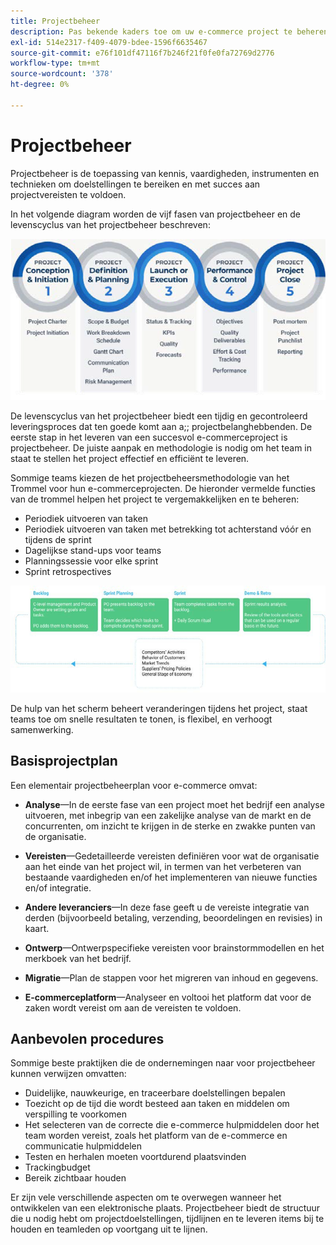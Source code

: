 ```yaml
---
title: Projectbeheer
description: Pas bekende kaders toe om uw e-commerce project te beheren.
exl-id: 514e2317-f409-4079-bdee-1596f6635467
source-git-commit: e76f101df47116f7b246f21f0fe0fa72769d2776
workflow-type: tm+mt
source-wordcount: '378'
ht-degree: 0%

---
```


# Projectbeheer

Projectbeheer is de toepassing van kennis, vaardigheden, instrumenten en technieken om doelstellingen te bereiken en met succes aan projectvereisten te voldoen.

In het volgende diagram worden de vijf fasen van projectbeheer en de levenscyclus van het projectbeheer beschreven:

![Levenscyclusdiagram voor projectbeheer](../../assets/playbooks/project-management-lifecycle.png)

De levenscyclus van het projectbeheer biedt een tijdig en gecontroleerd leveringsproces dat ten goede komt aan a;; projectbelanghebbenden. De eerste stap in het leveren van een succesvol e-commerceproject is projectbeheer. De juiste aanpak en methodologie is nodig om het team in staat te stellen het project effectief en efficiënt te leveren.


Sommige teams kiezen de het projectbeheersmethodologie van het Trommel voor hun e-commerceprojecten. De hieronder vermelde functies van de trommel helpen het project te vergemakkelijken en te beheren:

- Periodiek uitvoeren van taken
- Periodiek uitvoeren van taken met betrekking tot achterstand vóór en tijdens de sprint
- Dagelijkse stand-ups voor teams
- Planningssessie voor elke sprint
- Sprint retrospectives

![Scrum Agile-levenscyclusdiagram](../../assets/playbooks/scrum-lifecycle.png)

De hulp van het scherm beheert veranderingen tijdens het project, staat teams toe om snelle resultaten te tonen, is flexibel, en verhoogt samenwerking.

## Basisprojectplan

Een elementair projectbeheerplan voor e-commerce omvat:

- **Analyse**—In de eerste fase van een project moet het bedrijf een analyse uitvoeren, met inbegrip van een zakelijke analyse van de markt en de concurrenten, om inzicht te krijgen in de sterke en zwakke punten van de organisatie.

- **Vereisten**—Gedetailleerde vereisten definiëren voor wat de organisatie aan het einde van het project wil, in termen van het verbeteren van bestaande vaardigheden en/of het implementeren van nieuwe functies en/of integratie.

- **Andere leveranciers**—In deze fase geeft u de vereiste integratie van derden (bijvoorbeeld betaling, verzending, beoordelingen en revisies) in kaart.

- **Ontwerp**—Ontwerpspecifieke vereisten voor brainstormmodellen en het merkboek van het bedrijf.

- **Migratie**—Plan de stappen voor het migreren van inhoud en gegevens.

- **E-commerceplatform**—Analyseer en voltooi het platform dat voor de zaken wordt vereist om aan de vereisten te voldoen.

## Aanbevolen procedures

Sommige beste praktijken die de ondernemingen naar voor projectbeheer kunnen verwijzen omvatten:

- Duidelijke, nauwkeurige, en traceerbare doelstellingen bepalen
- Toezicht op de tijd die wordt besteed aan taken en middelen om verspilling te voorkomen
- Het selecteren van de correcte die e-commerce hulpmiddelen door het team worden vereist, zoals het platform van de e-commerce en communicatie hulpmiddelen
- Testen en herhalen moeten voortdurend plaatsvinden
- Trackingbudget
- Bereik zichtbaar houden

Er zijn vele verschillende aspecten om te overwegen wanneer het ontwikkelen van een elektronische plaats. Projectbeheer biedt de structuur die u nodig hebt om projectdoelstellingen, tijdlijnen en te leveren items bij te houden en teamleden op voortgang uit te lijnen.
